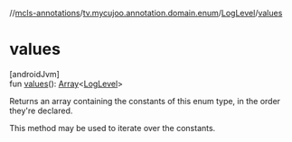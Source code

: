 //[mcls-annotations](../../../index.md)/[tv.mycujoo.annotation.domain.enum](../index.md)/[LogLevel](index.md)/[values](values.md)

# values

[androidJvm]\
fun [values](values.md)(): [Array](https://kotlinlang.org/api/latest/jvm/stdlib/kotlin/-array/index.html)&lt;[LogLevel](index.md)&gt;

Returns an array containing the constants of this enum type, in the order they're declared.

This method may be used to iterate over the constants.
